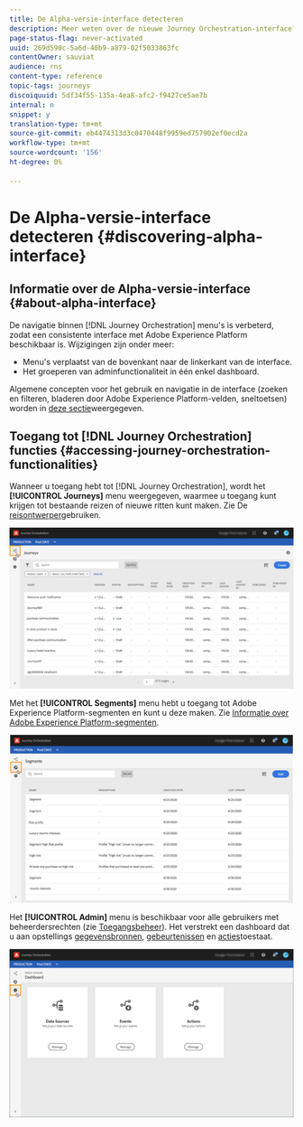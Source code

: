 ```yaml
---
title: De Alpha-versie-interface detecteren
description: Meer weten over de nieuwe Journey Orchestration-interface?
page-status-flag: never-activated
uuid: 269d590c-5a6d-40b9-a879-02f5033863fc
contentOwner: sauviat
audience: rns
content-type: reference
topic-tags: journeys
discoiquuid: 5df34f55-135a-4ea8-afc2-f9427ce5ae7b
internal: n
snippet: y
translation-type: tm+mt
source-git-commit: eb4474313d3c0470448f9959ed757902ef0ecd2a
workflow-type: tm+mt
source-wordcount: '156'
ht-degree: 0%

---
```



# De Alpha-versie-interface detecteren {#discovering-alpha-interface}

## Informatie over de Alpha-versie-interface {#about-alpha-interface}

De navigatie binnen [!DNL Journey Orchestration] menu&#39;s is verbeterd, zodat een consistente interface met Adobe Experience Platform beschikbaar is. Wijzigingen zijn onder meer:

* Menu&#39;s verplaatst van de bovenkant naar de linkerkant van de interface.
* Het groeperen van adminfunctionaliteit in één enkel dashboard.

Algemene concepten voor het gebruik en navigatie in de interface (zoeken en filteren, bladeren door Adobe Experience Platform-velden, sneltoetsen) worden in [deze sectie](../about/user-interface.md)weergegeven.

## Toegang tot [!DNL Journey Orchestration] functies {#accessing-journey-orchestration-functionalities}

Wanneer u toegang hebt tot [!DNL Journey Orchestration], wordt het **[!UICONTROL Journeys]** menu weergegeven, waarmee u toegang kunt krijgen tot bestaande reizen of nieuwe ritten kunt maken. Zie De [reisontwerper](../building-journeys/using-the-journey-designer.md)gebruiken.

![](../assets/interface-journeys.png)

Met het **[!UICONTROL Segments]** menu hebt u toegang tot Adobe Experience Platform-segmenten en kunt u deze maken. Zie [Informatie over Adobe Experience Platform-segmenten](../segment/about-segments.md).

![](../assets/interface-segments.png)

Het **[!UICONTROL Admin]** menu is beschikbaar voor alle gebruikers met beheerdersrechten (zie [Toegangsbeheer](../about/access-management.md)). Het verstrekt een dashboard dat u aan opstellings [gegevensbronnen](../datasource/about-data-sources.md), [gebeurtenissen](../event/about-events.md) en [acties](../action/action.md)toestaat.

![](../assets/interface-admin-dashboard.png)
